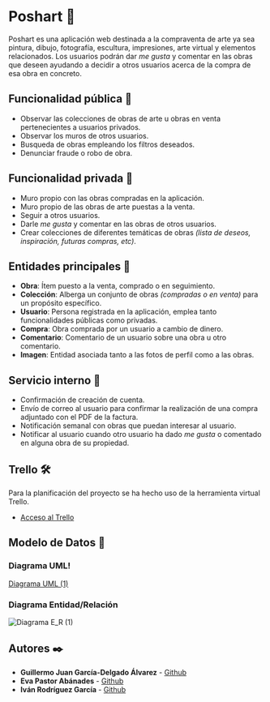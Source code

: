 # Poshart 🎨
Poshart es una aplicación web destinada a la compraventa de arte ya sea pintura, dibujo, fotografía, escultura, impresiones, arte virtual y elementos relacionados. Los usuarios podrán dar _me gusta_ y comentar en las obras que deseen ayudando a decidir a otros usuarios acerca de la compra de esa obra en concreto.

## Funcionalidad pública 📢
* Observar las colecciones de obras de arte u obras en venta pertenecientes a usuarios privados.
* Observar los muros de otros usuarios.
* Busqueda de obras empleando los filtros deseados.
* Denunciar fraude o robo de obra.

## Funcionalidad privada 🔐
* Muro propio con las obras compradas en la aplicación.
* Muro propio de las obras de arte puestas a la venta.
* Seguir a otros usuarios.
* Darle _me gusta_ y comentar en las obras de otros usuarios.
* Crear colecciones de diferentes temáticas de obras _(lista de deseos, inspiración, futuras compras, etc)_.

## Entidades principales 📄
* **Obra**: Ítem puesto a la venta, comprado o en seguimiento.
* **Colección**: Alberga un conjunto de obras _(compradas o en venta)_ para un propósito específico.
* **Usuario**: Persona registrada en la aplicación, emplea tanto funcionalidades públicas como privadas.
* **Compra**: Obra comprada por un usuario a cambio de dinero.
* **Comentario**: Comentario de un usuario sobre una obra u otro comentario.
* **Imagen**: Entidad asociada tanto a las fotos de perfil como a las obras.

## Servicio interno 👮
* Confirmación de creación de cuenta.
* Envío de correo al usuario para confirmar la realización de una compra adjuntado con el PDF de la factura.
* Notificación semanal con obras que puedan interesar al usuario.
* Notificar al usuario cuando otro usuario ha dado _me gusta_ o comentado en alguna obra de su propiedad.

## Trello 🛠️
Para la planificación del proyecto se ha hecho uso de la herramienta virtual Trello.
* [Acceso al Trello](https://trello.com/b/WhTBchG9/ad)

## Modelo de Datos 📇
### Diagrama UML!
[Diagrama UML (1)](https://user-images.githubusercontent.com/78254966/154862912-00f4e28c-75c6-4a15-8e59-8efe05a23014.png)
### Diagrama Entidad/Relación
![Diagrama E_R (1)](https://user-images.githubusercontent.com/78254966/154862744-b1db011d-58ef-4b56-b820-14d5f5dbcc82.png)

## Autores ✒️️
* **Guillermo Juan García-Delgado Álvarez** - [Github](https://github.com/guilleingvid)
* **Eva Pastor Abánades** - [Github](https://github.com/evapastorabanades)
* **Iván Rodríguez García** - [Github](https://github.com/ivansploy)
